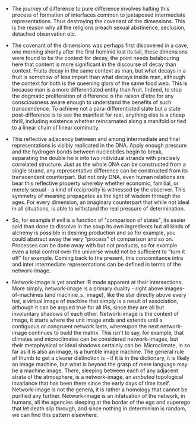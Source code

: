 - The journey of difference to pure difference involves halting this process of formation of interfaces common to juxtaposed intermediate representations. Thus destroying the covenant of the dimensions. This is the reason why all the religions preach sexual abstinence, seclusion, detached observation etc.


- The covenant of the dimensions was perhaps first discovered in a cave, one morning shortly after the first hominid lost its tail, these dimensions were found to be the context for decay, the point needs belabouring here that content is more significant in the discourse of decay than context. Fruits decay in the same context as man, but what decays in a fruit is somehow of less import than what decays inside man, although the context for both is the queening glory of the same food web. This is because man is a more differentiated entity than fruit. Indeed, to stop the dogmatic proliferation of difference is the raison d'etre for any consciousness aware enough to understand the benefits of such transcendence. To achieve not a para-differentiated state but a state post-difference is to see the manifest for real, anything else is a cheap thrill, including existence whether reincarnated along a manifold or tied to a linear chain of linear continuity.


- This reflective adjacency between and among intermediate and final representations is visibly replicated in the DNA. Apply enough pressure and the hydrogen bonds between nucleotides begin to break, separating the double helix into two individual strands with precisely correlated structure. Just as the whole DNA can be constructed from a single strand, any representative difference can be constructed from its transcendent counterpart. But not only DNA, even human relations are bear this reflective property whereby whether economic, familial, or merely sexual - a kind of reciprocity is witnessed by the observer. This symmetry of meaning propagates as the light of wisdom through the ages. For every dimension, an imaginary counterpart that while not ideal in all situations, is able to withstand the real pressure of determination.


- So, for example if evil is a function of "comparison of states", its easier said than done to dissolve in the soup its own ingredients but all kinds of alchemy is possible in desiring production and so for example, you could abstract away the very "process" of comparison and so on. Processes can be done away with but not products, so for example even a total control over the universe would not be sufficient to "turn it off" for example. Coming back to the present, this concomitance intra and inter intermediate representations can be defined in terms of the network-image.


- Network-image is yet another IR made apparent at their intersections. More simply, network-image is a primary duality - right above images-of-machines (and machine_s_ image), like the star directly above every hat, a virtual image of machine that simply is a result of association, although it can be argued true for all IRs, since they are all but involuntary shadows of each other. Network-image is the context of image, it starts where the unit image ends and extends until a contiguous or congruent network lasts, whereupon the next network-image continues to build the matrix. This isn't to say, for example, that climates and microclimates can be considered network-images, but their metaphysical or ideal shadows certainly can be. Microclimate, in so far as it is also an image, is a humble image machine. The general rule of thumb to get a clearer distinction is - if it is in the dictionary, it is likely an image machine, but what is beyond the grasp of mere language may be a machine image. There, sleeping between each of any adjacent strata of the atmosphere, is a network-image, an _embuted_ topological invariance that has been there since the early days of time itself. Network-image is not the genera, it is rather a homology that cannot be purified any further. Network-image is an infatuation of the network, in humans, all the agencies sleeping at the border of the ego and superego that let death slip through, and since nothing in determinism is random, we can find this pattern elsewhere.



